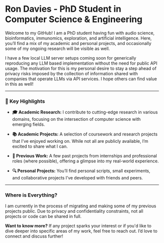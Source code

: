 # **Ron Davies - PhD Student in Computer Science & Engineering**

Welcome to my GitHub! I am a PhD student having fun with audio science, bioinformatics, immunomics, exploration, and artificial intelligence. Here, you’ll find a mix of my academic and personal projects, and occasionally some of my ongoing research will be visible as well. 

I have a few local LLM server setups coming soon for generically reproducing any LLM based implementation without the need for public API usage. The motivation for this is my personal desire to stay a step ahead of privacy risks imposed by the collection of information shared with companies that operate LLMs via API services. I hope others can find value in this as well!

---

### **🚀 Key Highlights**

- **🎓 Academic Research:** I contribute to cutting-edge research in various domains, focusing on the intersection of computer science with emerging fields.

- **📚 Academic Projects:** A selection of coursework and research projects that I've enjoyed working on. While not all are publicly available, I’m excited to share what I can.

- **💼 Previous Work:** A few past projects from internships and professional roles (where possible), offering a glimpse into my real-world experience.

- **🔍 Personal Projects:** You’ll find personal scripts, small experiments, and collaborative projects I’ve developed with friends and peers.

---

### **Where is Everything?**
I am currently in the process of migrating and making some of my previous projects public. Due to privacy and confidentiality constraints, not all projects or code can be shared in full.

**Want to know more?** If any project sparks your interest or if you'd like to dive deeper into specific areas of my work, feel free to reach out. I’d love to connect and discuss further!
